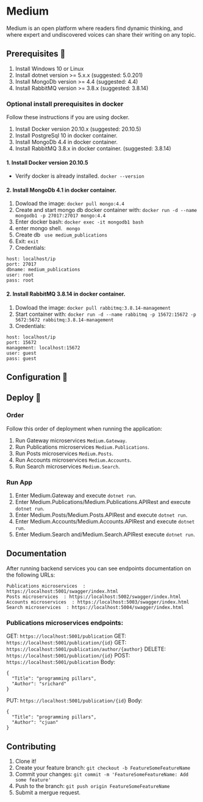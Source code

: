 # Medium

Medium is an open platform where readers find dynamic thinking, and where expert and undiscovered voices can share their writing on any topic.

## Prerequisites 🔨

1. Install Windows 10 or Linux
2. Install dotnet version >= 5.x.x (suggested: 5.0.201)
3. Install MongoDb version >= 4.4 (suggested: 4.4)
4. Install RabbitMQ version >= 3.8.x (suggested: 3.8.14)

### Optional install prerequisites in docker

Follow these instructions if you are using docker.

1. Install Docker version 20.10.x (suggested: 20.10.5)
2. Install PostgreSql 10 in docker container.
3. Install MongoDb 4.4 in docker container.
4. Install RabbitMQ 3.8.x in docker container. (suggested: 3.8.14)

#### 1. Install Docker version 20.10.5
- Verify docker is already installed.
``` docker --version ```

#### 2. Install MongoDb 4.1 in docker container.
1. Dowload the image:
``` docker pull mongo:4.4 ```
2. Create and start mongo db docker container with:
``` docker run -d --name mongodb1 -p 27017:27017 mongo:4.4 ```
3. Enter docker bash:
``` docker exec -it mongodb1 bash ```
4. enter mongo shell.
``` mongo```
5. Create db
``` use medium_publications```
6. Exit:
``` exit ```
7. Credentials:
```
host: localhost/ip
port: 27017
dbname: medium_publications
user: root
pass: root
```

#### 2. Install RabbitMQ 3.8.14 in docker container.
1. Dowload the image:
``` docker pull rabbitmq:3.8.14-management ```
2. Start container with:
``` docker run -d --name rabbitmq -p 15672:15672 -p 5672:5672 rabbitmq:3.8.14-management ```
3. Credentials:
```
host: localhost/ip
port: 15672
management: localhost:15672
user: guest
pass: guest
```

## Configuration 🔧

## Deploy 🚀

### Order

Follow this order of deployment when running the application: 
1.	Run Gateway microservices ```Medium.Gateway```.
2.	Run Publications microservices ```Medium.Publications```.
3.	Run Posts microservices ```Medium.Posts```.
4.	Run Accounts microservices ```Medium.Accounts```.
5.	Run Search microservices ```Medium.Search```.

### Run App
1. Enter Medium.Gateway and execute  ```dotnet run```.
2. Enter Medium.Publications/Medium.Publications.APIRest and execute  ```dotnet run```.
3. Enter Medium.Posts/Medium.Posts.APIRest and execute  ```dotnet run```.
4. Enter Medium.Accounts/Medium.Accounts.APIRest and execute  ```dotnet run```.
5. Enter Medium.Search and/Medium.Search.APIRest execute  ```dotnet run```.


## Documentation

After running backend services you can see endpoints documentation on the following URLs:
```
Publications microservices  : https://localhost:5001/swagger/index.html
Posts microservices  : https://localhost:5002/swagger/index.html
Accounts microservices  : https://localhost:5003/swagger/index.html
Search microservices  : https://localhost:5004/swagger/index.html
```

### Publications microservices endpoints:  

GET: ```https://localhost:5001/publication```
GET: ```https://localhost:5001/publication/{id}```
GET: ```https://localhost:5001/publication/author/{author}```
DELETE: ```https://localhost:5001/publication/{id}```
POST: ```https://localhost:5001/publication```
Body:
```
{
  "Title": "programming pillars",
  "Author": "srichard"
}
```
PUT: ```https://localhost:5001/publication/{id}```
Body:
```
{
  "Title": "programming pillars",
  "Author": "cjuan"
}
```

## Contributing

1. Clone it!
2. Create your feature branch: `git checkout -b FeatureSomeFeatureName`
3. Commit your changes: `git commit -m 'FeatureSomeFeatureName: Add some feature'`
4. Push to the branch: `git push origin FeatureSomeFeatureName`
5. Submit a mergue request.
